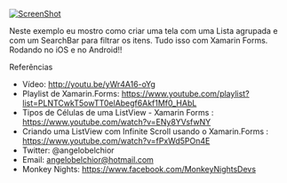 [![ScreenShot](http://img.youtube.com/vi/yWr4A16-oYg/0.jpg)](http:///www.youtube.com/watch?v=yWr4A16-oYg)

Neste exemplo eu mostro como criar uma tela com uma Lista agrupada e com um SearchBar para filtrar os itens. Tudo isso com Xamarin Forms. Rodando no iOS e no Android!!

Referências

- Vídeo: http://youtu.be/yWr4A16-oYg
- Playlist de Xamarin.Forms: https://www.youtube.com/playlist?list=PLNTCwkT5owTT0elAbegf6Akf1Mf0_HAbL
- Tipos de Células de uma ListView - Xamarin Forms : https://www.youtube.com/watch?v=ENy8YVsfwNY
- Criando uma ListView com Infinite Scroll usando o Xamarin.Forms : https://www.youtube.com/watch?v=fPxWd5POn4E
- Twitter: @angelobelchior
- Email: angelobelchior@hotmail.com
- Monkey Nights: https://www.facebook.com/MonkeyNightsDevs
